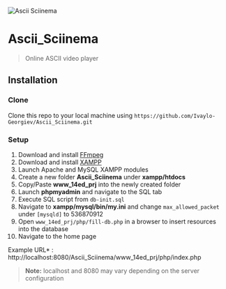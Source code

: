 
![Ascii Sciinema](https://github.com/Ivaylo-Georgiev/Ascii_Sciinema/blob/master/www_14ed_prj/resources/fav.png)

# Ascii_Sciinema

> Online ASCII video player

## Installation

### Clone
Clone this repo to your local machine using `https://github.com/Ivaylo-Georgiev/Ascii_Sciinema.git`  

### Setup

 1. Download and install [FFmpeg](https://www.ffmpeg.org/download.html#build-windows)
 2. Download and install [XAMPP](https://www.apachefriends.org/download.html)
 3. Launch Apache and MySQL XAMPP modules
 4. Create a new folder **Ascii_Sciinema**  under **xampp/htdocs**
 5. Copy/Paste **www_14ed_prj**  into the newly created  folder
 6. Launch **phpmyadmin** and navigate to the SQL tab
 7. Execute SQL script from `db-init.sql`
 8. Navigate to **xampp/mysql/bin/my.ini** and change `max_allowed_packet` under `[mysqld]` to 536870912
 9. Open `www_14ed_prj/php/fill-db.php` in a browser to insert resources into the database
 10. Navigate to the home page

Example URL* :  http://localhost:8080/Ascii_Sciinema/www_14ed_prj/php/index.php

> **Note:** localhost and 8080 may vary depending on the server configuration
